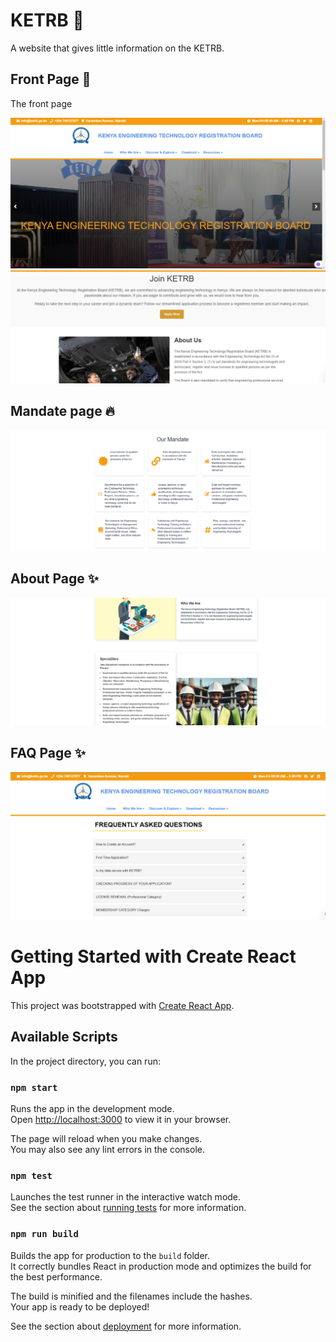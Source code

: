 # KETRB 📝  
A website that gives little information on the KETRB.  
  
## Front Page 🚀  

The front page

![Front Page](https://github.com/tmm-tech/KETRB/blob/main/Image/Front%201.PNG)
![Front Page](https://github.com/tmm-tech/KETRB/blob/main/Image/Front%202.PNG)

## Mandate page 🔥 

![Mandate Page](https://github.com/tmm-tech/KETRB/blob/main/Image/mandate.PNG)

## About Page ✨ 

 ![About Page](https://github.com/tmm-tech/KETRB/blob/main/Image/about.PNG)

## FAQ Page ✨ 

 ![FAQ Page](https://github.com/tmm-tech/KETRB/blob/main/Image/faq.PNG)
 
# Getting Started with Create React App

This project was bootstrapped with [Create React App](https://github.com/facebook/create-react-app).

## Available Scripts

In the project directory, you can run:

### `npm start`

Runs the app in the development mode.\
Open [http://localhost:3000](http://localhost:3000) to view it in your browser.

The page will reload when you make changes.\
You may also see any lint errors in the console.

### `npm test`

Launches the test runner in the interactive watch mode.\
See the section about [running tests](https://facebook.github.io/create-react-app/docs/running-tests) for more information.

### `npm run build`

Builds the app for production to the `build` folder.\
It correctly bundles React in production mode and optimizes the build for the best performance.

The build is minified and the filenames include the hashes.\
Your app is ready to be deployed!

See the section about [deployment](https://facebook.github.io/create-react-app/docs/deployment) for more information.
